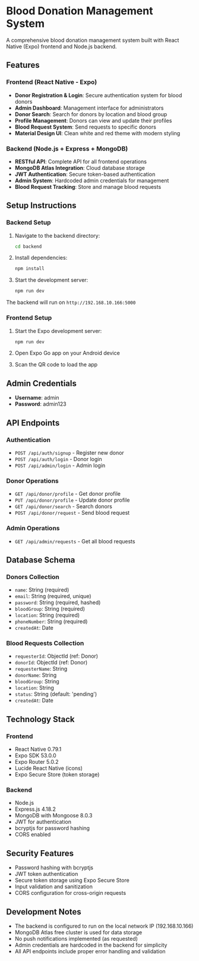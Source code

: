 
# Blood Donation Management System



A comprehensive blood donation management system built with React Native (Expo) frontend and Node.js backend.

## Features

### Frontend (React Native - Expo)
- **Donor Registration & Login**: Secure authentication system for blood donors
- **Admin Dashboard**: Management interface for administrators
- **Donor Search**: Search for donors by location and blood group
- **Profile Management**: Donors can view and update their profiles
- **Blood Request System**: Send requests to specific donors
- **Material Design UI**: Clean white and red theme with modern styling

### Backend (Node.js + Express + MongoDB)
- **RESTful API**: Complete API for all frontend operations
- **MongoDB Atlas Integration**: Cloud database storage
- **JWT Authentication**: Secure token-based authentication
- **Admin System**: Hardcoded admin credentials for management
- **Blood Request Tracking**: Store and manage blood requests

## Setup Instructions

### Backend Setup

1. Navigate to the backend directory:
   ```bash
   cd backend
   ```

2. Install dependencies:
   ```bash
   npm install
   ```

3. Start the development server:
   ```bash
   npm run dev
   ```

The backend will run on `http://192.168.10.166:5000`

### Frontend Setup

1. Start the Expo development server:
   ```bash
   npm run dev
   ```

2. Open Expo Go app on your Android device
3. Scan the QR code to load the app

## Admin Credentials

- **Username**: admin
- **Password**: admin123

## API Endpoints

### Authentication
- `POST /api/auth/signup` - Register new donor
- `POST /api/auth/login` - Donor login
- `POST /api/admin/login` - Admin login

### Donor Operations
- `GET /api/donor/profile` - Get donor profile
- `PUT /api/donor/profile` - Update donor profile
- `GET /api/donor/search` - Search donors
- `POST /api/donor/request` - Send blood request

### Admin Operations
- `GET /api/admin/requests` - Get all blood requests

## Database Schema

### Donors Collection
- `name`: String (required)
- `email`: String (required, unique)
- `password`: String (required, hashed)
- `bloodGroup`: String (required)
- `location`: String (required)
- `phoneNumber`: String (required)
- `createdAt`: Date

### Blood Requests Collection
- `requesterId`: ObjectId (ref: Donor)
- `donorId`: ObjectId (ref: Donor)
- `requesterName`: String
- `donorName`: String
- `bloodGroup`: String
- `location`: String
- `status`: String (default: 'pending')
- `createdAt`: Date

## Technology Stack

### Frontend
- React Native 0.79.1
- Expo SDK 53.0.0
- Expo Router 5.0.2
- Lucide React Native (icons)
- Expo Secure Store (token storage)

### Backend
- Node.js
- Express.js 4.18.2
- MongoDB with Mongoose 8.0.3
- JWT for authentication
- bcryptjs for password hashing
- CORS enabled

## Security Features

- Password hashing with bcryptjs
- JWT token authentication
- Secure token storage using Expo Secure Store
- Input validation and sanitization
- CORS configuration for cross-origin requests

## Development Notes

- The backend is configured to run on the local network IP (192.168.10.166)
- MongoDB Atlas free cluster is used for data storage
- No push notifications implemented (as requested)
- Admin credentials are hardcoded in the backend for simplicity
- All API endpoints include proper error handling and validation
